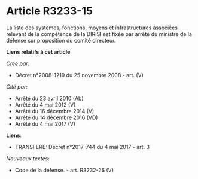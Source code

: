 # Article R3233-15

La liste des systèmes, fonctions, moyens et infrastructures associées relevant de la compétence de la DIRISI est fixée par
arrêté du ministre de la défense sur proposition du comité directeur.

**Liens relatifs à cet article**

_Créé par_:

  - Décret n°2008-1219 du 25 novembre 2008 - art. (V)

_Cité par_:

  - Arrêté du 23 avril 2010 (Ab)
  - Arrêté du 4 mai 2012 (V)
  - Arrêté du 16 décembre 2014 (V)
  - Arrêté du 14 décembre 2016 (VD)
  - Arrêté du 4 mai 2017 (V)

**Liens**:

  - TRANSFERE: Décret n°2017-744 du 4 mai 2017 - art. 3

_Nouveaux textes_:

  - Code de la défense. - art. R3232-26 (V)
